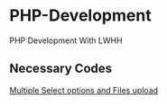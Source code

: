 # PHP-Development
PHP Development With LWHH
## Necessary Codes
<a href="https://github.com/zmfoundation/PHP-Development/blob/master/Multiple%20files%20Upload%20%26%26%20Select">Multiple Select options and Files upload</a>

